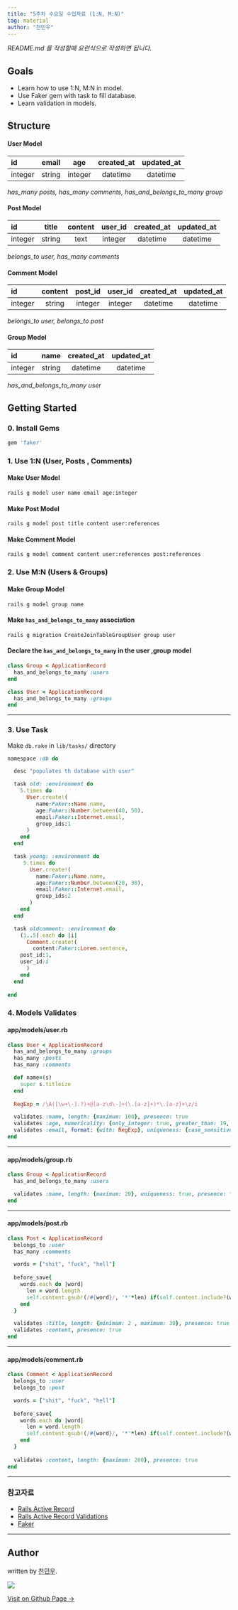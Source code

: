 ```yaml
---
title: "5주차 수요일 수업자료 (1:N, M:N)"
tag: material
author: "천민우"
---
```


*README.md 를 작성할때 요런식으로 작성하면 됩니다.*

## Goals

- Learn how to use 1:N, M:N in model.
- Use Faker gem with task to fill database.
- Learn validation in models.

## Structure

#### User Model

|id|email|age|created_at|updated_at|
| :--- | :---: | :---: | :---: | :---: |
|integer|string|integer|datetime|datetime|

*has_many posts, has_many comments, has_and_belongs_to_many group*

#### Post Model

|id|title|content|user_id|created_at|updated_at|
| :--- | :---: | :---: | :---: | :---: | :---: |
|integer|string|text|integer|datetime|datetime|

*belongs_to user, has_many comments*

#### Comment Model

|id|content|post_id|user_id|created_at|updated_at|
| :--- | :---: | :---: | :---: | :---: | :---: |
|integer|string|integer|integer|datetime|datetime|

*belongs_to user, belongs_to post*

#### Group Model

|id|name|created_at|updated_at|
| :--- | :---: | :---: | :---: |
|integer|string|datetime|datetime|

*has_and_belongs_to_many user*


## Getting Started

### 0. Install Gems

```rb
gem 'faker'
```

### 1. Use 1:N (User, Posts , Comments)

#### Make User Model

`rails g model user name email age:integer`

#### Make Post Model

`rails g model post title content user:references`

#### Make Comment Model

`rails g model comment content user:references post:references`


### 2. Use M:N (Users & Groups)

#### Make Group Model

`rails g model group name`

#### Make `has_and_belongs_to_many` association

`rails g migration CreateJoinTableGroupUser group user`

#### Declare the `has_and_belongs_to_many` in the user ,group model

```rb
class Group < ApplicationRecord
  has_and_belongs_to_many :users
end
```


```rb
class User < ApplicationRecord
  has_and_belongs_to_many :groups
end
```

----

### 3. Use Task

Make `db.rake` in `lib/tasks/` directory

```rb
namespace :db do

  desc "populates th database with user"

  task old: :environment do
    5.times do
      User.create!(
         name:Faker::Name.name,
         age:Faker::Number.between(40, 50),
         email:Faker::Internet.email,
         group_ids:1
      )
    end
  end

  task young: :environment do
     5.times do
       User.create!(
         name:Faker::Name.name,
         age:Faker::Number.between(20, 30),
         email:Faker::Internet.email,
         group_ids:2
       )
    end
  end

  task oldcomment: :environment do
    (1..5).each do |i|
      Comment.create!(
        content:Faker::Lorem.sentence,
	post_id:1,
	user_id:i
      )
    end
  end
  
end
```


### 4. Models Validates

#### app/models/user.rb

```ruby
class User < ApplicationRecord
  has_and_belongs_to_many :groups
  has_many :posts
  has_many :comments

  def name=(s)
    super s.titleize
  end
	
  RegExp = /\A([\w+\-].?)+@[a-z\d\-]+(\.[a-z]+)*\.[a-z]+\z/i

  validates :name, length: {maximum: 100}, presence: true
  validates :age, numericality: {only_integer: true, greater_than: 19, less_than:30}, presence: true
  validates :email, format: {with: RegExp}, uniqueness: {case_sensitive: false}, presence: true
end
```

--------------------------------

#### app/models/group.rb

```ruby
class Group < ApplicationRecord
  has_and_belongs_to_many :users

  validates :name, length: {maximum: 20}, uniqueness: true, presence: true
end
```


--------------------------------

#### app/models/post.rb

```ruby
class Post < ApplicationRecord
  belongs_to :user
  has_many :comments

  words = ["shit", "fuck", "hell"]
  
  before_save{ 
    words.each do |word| 
      len = word.length
      self.content.gsub!(/#{word}/, '*'*len) if(self.content.include?(word))
    end
  }

  validates :title, length: {minimum: 2 , maximum: 30}, presence: true
  validates :content, presence: true
end
```

--------------------------------

#### app/models/comment.rb

```ruby
class Comment < ApplicationRecord
  belongs_to :user
  belongs_to :post

  words = ["shit", "fuck", "hell"]
  
  before_save{ 
    words.each do |word| 
      len = word.length
      self.content.gsub!(/#{word}/, '*'*len) if(self.content.include?(word))
    end
  }
	
  validates :content, length: {maximum: 200}, presence: true
end
```



---

### 참고자료
- [Rails Active Record](http://guides.rubyonrails.org/association_basics.html)
- [Rails Active Record Validations](http://guides.rubyonrails.org/active_record_validations.html)
- [Faker](https://github.com/stympy/faker)


---

## Author

written by [천민우](https://project42da.github.io).

![](https://avatars.githubusercontent.com/project42da?v=2&s=100)

<a href="https://project42da.github.io" target="_blank" class="btn btn-black"><i class="fa fa-github fa-lg"></i> Visit on Github Page &rarr;</a>
